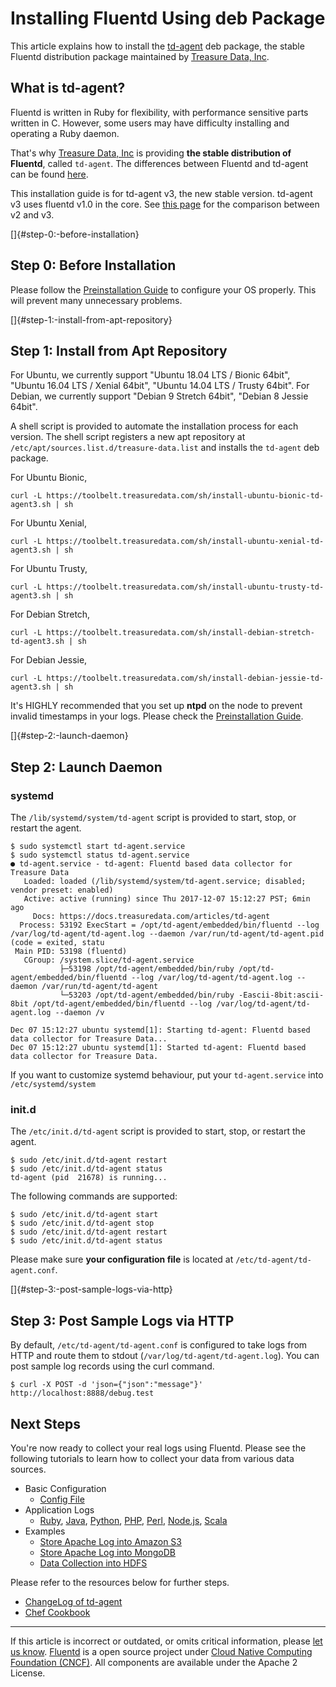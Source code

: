 # Installing Fluentd Using deb Package

This article explains how to install the
[td-agent](https://docs.treasuredata.com/articles/td-agent) deb package,
the stable Fluentd distribution package maintained by [Treasure Data,
Inc](http://www.treasuredata.com/).


## What is td-agent?

Fluentd is written in Ruby for flexibility, with performance sensitive
parts written in C. However, some users may have difficulty installing
and operating a Ruby daemon.

That's why [Treasure Data, Inc](http://www.treasuredata.com/) is
providing **the stable distribution of Fluentd**, called `td-agent`. The
differences between Fluentd and td-agent can be found
[here](//www.fluentd.org/faqs).

This installation guide is for td-agent v3, the new stable version.
td-agent v3 uses fluentd v1.0 in the core. See [this
page](/articles/td-agent-v2-vs-v3.md) for the comparison between v2 and v3.

[]{#step-0:-before-installation}

Step 0: Before Installation
---------------------------

Please follow the [Preinstallation Guide](/articles/before-install.md) to configure
your OS properly. This will prevent many unnecessary problems.

[]{#step-1:-install-from-apt-repository}

Step 1: Install from Apt Repository
-----------------------------------

For Ubuntu, we currently support "Ubuntu 18.04 LTS / Bionic 64bit",
"Ubuntu 16.04 LTS / Xenial 64bit", "Ubuntu 14.04 LTS / Trusty 64bit".
For Debian, we currently support "Debian 9 Stretch 64bit", "Debian 8
Jessie 64bit".

A shell script is provided to automate the installation process for each
version. The shell script registers a new apt repository at
`/etc/apt/sources.list.d/treasure-data.list` and installs the `td-agent`
deb package.

For Ubuntu Bionic,

``` {.CodeRay}
curl -L https://toolbelt.treasuredata.com/sh/install-ubuntu-bionic-td-agent3.sh | sh
```

For Ubuntu Xenial,

``` {.CodeRay}
curl -L https://toolbelt.treasuredata.com/sh/install-ubuntu-xenial-td-agent3.sh | sh
```

For Ubuntu Trusty,

``` {.CodeRay}
curl -L https://toolbelt.treasuredata.com/sh/install-ubuntu-trusty-td-agent3.sh | sh
```

For Debian Stretch,

``` {.CodeRay}
curl -L https://toolbelt.treasuredata.com/sh/install-debian-stretch-td-agent3.sh | sh
```

For Debian Jessie,

``` {.CodeRay}
curl -L https://toolbelt.treasuredata.com/sh/install-debian-jessie-td-agent3.sh | sh
```

It's HIGHLY recommended that you set up **ntpd** on the node to prevent
invalid timestamps in your logs. Please check the [Preinstallation
Guide](/articles/before-install.md).

[]{#step-2:-launch-daemon}

Step 2: Launch Daemon
---------------------


### systemd

The `/lib/systemd/system/td-agent` script is provided to start, stop, or
restart the agent.

``` {.CodeRay}
$ sudo systemctl start td-agent.service
$ sudo systemctl status td-agent.service
● td-agent.service - td-agent: Fluentd based data collector for Treasure Data
   Loaded: loaded (/lib/systemd/system/td-agent.service; disabled; vendor preset: enabled)
   Active: active (running) since Thu 2017-12-07 15:12:27 PST; 6min ago
     Docs: https://docs.treasuredata.com/articles/td-agent
  Process: 53192 ExecStart = /opt/td-agent/embedded/bin/fluentd --log /var/log/td-agent/td-agent.log --daemon /var/run/td-agent/td-agent.pid (code = exited, statu
 Main PID: 53198 (fluentd)
   CGroup: /system.slice/td-agent.service
           ├─53198 /opt/td-agent/embedded/bin/ruby /opt/td-agent/embedded/bin/fluentd --log /var/log/td-agent/td-agent.log --daemon /var/run/td-agent/td-agent
           └─53203 /opt/td-agent/embedded/bin/ruby -Eascii-8bit:ascii-8bit /opt/td-agent/embedded/bin/fluentd --log /var/log/td-agent/td-agent.log --daemon /v

Dec 07 15:12:27 ubuntu systemd[1]: Starting td-agent: Fluentd based data collector for Treasure Data...
Dec 07 15:12:27 ubuntu systemd[1]: Started td-agent: Fluentd based data collector for Treasure Data.
```

If you want to customize systemd behaviour, put your `td-agent.service`
into `/etc/systemd/system`


### init.d

The `/etc/init.d/td-agent` script is provided to start, stop, or restart
the agent.

``` {.CodeRay}
$ sudo /etc/init.d/td-agent restart
$ sudo /etc/init.d/td-agent status
td-agent (pid  21678) is running...
```

The following commands are supported:

``` {.CodeRay}
$ sudo /etc/init.d/td-agent start
$ sudo /etc/init.d/td-agent stop
$ sudo /etc/init.d/td-agent restart
$ sudo /etc/init.d/td-agent status
```

Please make sure **your configuration file** is located at
`/etc/td-agent/td-agent.conf`.

[]{#step-3:-post-sample-logs-via-http}

Step 3: Post Sample Logs via HTTP
---------------------------------

By default, `/etc/td-agent/td-agent.conf` is configured to take logs
from HTTP and route them to stdout (`/var/log/td-agent/td-agent.log`).
You can post sample log records using the curl command.

``` {.CodeRay}
$ curl -X POST -d 'json={"json":"message"}' http://localhost:8888/debug.test
```


Next Steps
----------

You're now ready to collect your real logs using Fluentd. Please see the
following tutorials to learn how to collect your data from various data
sources.

-   Basic Configuration
    -   [Config File](/articles/config-file.md)
-   Application Logs
    -   [Ruby](/articles/ruby.md), [Java](/articles/java.md), [Python](/articles/python.md), [PHP](/articles/php.md),
        [Perl](/articles/perl.md), [Node.js](/articles/nodejs.md), [Scala](/articles/scala.md)
-   Examples
    -   [Store Apache Log into Amazon S3](/articles/apache-to-s3.md)
    -   [Store Apache Log into MongoDB](/articles/apache-to-mongodb.md)
    -   [Data Collection into HDFS](/articles/http-to-hdfs.md)

Please refer to the resources below for further steps.

-   [ChangeLog of
    td-agent](http://docs.treasuredata.com/articles/td-agent-changelog)
-   [Chef Cookbook](https://github.com/treasure-data/chef-td-agent/)


------------------------------------------------------------------------

If this article is incorrect or outdated, or omits critical information,
please [let us know](https://github.com/fluent/fluentd-docs/issues?state=open).
[Fluentd](http://www.fluentd.org/) is a open source project under [Cloud
Native Computing Foundation (CNCF)](https://cncf.io/). All components
are available under the Apache 2 License.
